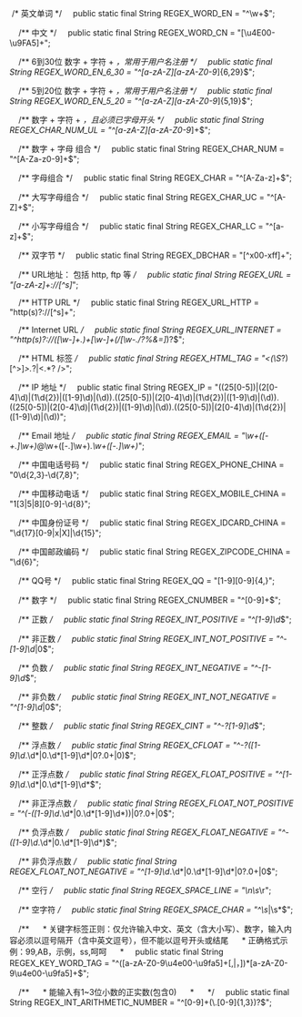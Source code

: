  /* 英文单词 */
    public static final String REGEX_WORD_EN = "^\\w+$";


    /** 中文 */
    public static final String REGEX_WORD_CN = "[\u4E00-\u9FA5]+";


    /** 6到30位 数字 + 字符 + _，常用于用户名注册 */
    public static final String REGEX_WORD_EN_6_30 = "^[a-zA-Z][a-zA-Z0-9_]{6,29}$";


    /** 5到20位 数字 + 字符 + _，常用于用户名注册 */
    public static final String REGEX_WORD_EN_5_20 = "^[a-zA-Z][a-zA-Z0-9_]{5,19}$";


    /** 数字 + 字符 + _，且必须已字母开头 */
    public static final String REGEX_CHAR_NUM_UL = "^[a-zA-Z][a-zA-Z0-9_]+$";


    /** 数字 + 字母 组合 */
    public static final String REGEX_CHAR_NUM = "^[A-Za-z0-9]+$";


    /** 字母组合 */
    public static final String REGEX_CHAR = "^[A-Za-z]+$";


    /** 大写字母组合 */
    public static final String REGEX_CHAR_UC = "^[A-Z]+$";


    /** 小写字母组合 */
    public static final String REGEX_CHAR_LC = "^[a-z]+$";


    /** 双字节 */
    public static final String REGEX_DBCHAR = "[^x00-xff]+";


    /** URL地址： 包括 http, ftp 等 */
    public static final String REGEX_URL = "[a-zA-z]+://[^s]*";


    /** HTTP URL */
    public static final String REGEX_URL_HTTP = "http(s)?://[^s]+";


    /** Internet URL */
    public static final String REGEX_URL_INTERNET = "^http(s)?://([\\w-]+.)+[\\w-]+(/[\\w-./?%&=]*)?$";


    /** HTML 标签 */
    public static final String REGEX_HTML_TAG = "<(\\S*?)[^>]*>.*?|<.*? />";


    /** IP 地址 */
    public static final String REGEX_IP = "((25[0-5])|(2[0-4]\\d)|(1\\d{2})|([1-9]\\d)|(\\d)).((25[0-5])|(2[0-4]\\d)|(1\\d{2})|([1-9]\\d)|(\\d)).((25[0-5])|(2[0-4]\\d)|(1\\d{2})|([1-9]\\d)|(\\d)).((25[0-5])|(2[0-4]\\d)|(1\\d{2})|([1-9]\\d)|(\\d))";


    /** Email 地址 */
    public static final String REGEX_EMAIL = "\\w+([-+.]\\w+)*@\\w+([-.]\\w+)*.\\w+([-.]\\w+)*";


    /** 中国电话号码 */
    public static final String REGEX_PHONE_CHINA = "0\\d{2,3}-\\d{7,8}";


    /** 中国移动电话 */
    public static final String REGEX_MOBILE_CHINA = "1[3|5|8][0-9]-\\d{8}";


    /** 中国身份证号 */
    public static final String REGEX_IDCARD_CHINA = "\\d{17}[0-9|x|X]|\\d{15}";


    /** 中国邮政编码 */
    public static final String REGEX_ZIPCODE_CHINA = "\\d{6}";


    /** QQ号 */
    public static final String REGEX_QQ = "[1-9][0-9]{4,}";


    /** 数字 */
    public static final String REGEX_CNUMBER = "^[0-9]+$";


    /** 正数 */
    public static final String REGEX_INT_POSITIVE = "^[1-9]\\d*$";


    /** 非正数 */
    public static final String REGEX_INT_NOT_POSITIVE = "^-[1-9]\\d*|0$";


    /** 负数 */
    public static final String REGEX_INT_NEGATIVE = "^-[1-9]\\d*$";


    /** 非负数 */
    public static final String REGEX_INT_NOT_NEGATIVE = "^[1-9]\\d*|0$";


    /** 整数 */
    public static final String REGEX_CINT = "^-?[1-9]\\d*$";


    /** 浮点数 */
    public static final String REGEX_CFLOAT = "^-?([1-9]\\d*.\\d*|0.\\d*[1-9]\\d*|0?.0+|0)$";


    /** 正浮点数 */
    public static final String REGEX_FLOAT_POSITIVE = "^[1-9]\\d*.\\d*|0.\\d*[1-9]\\d*$";


    /** 非正浮点数 */
    public static final String REGEX_FLOAT_NOT_POSITIVE = "^(-([1-9]\\d*.\\d*|0.\\d*[1-9]\\d*))|0?.0+|0$";


    /** 负浮点数 */
    public static final String REGEX_FLOAT_NEGATIVE = "^-([1-9]\\d*.\\d*|0.\\d*[1-9]\\d*)$";


    /** 非负浮点数 */
    public static final String REGEX_FLOAT_NOT_NEGATIVE = "^[1-9]\\d*.\\d*|0.\\d*[1-9]\\d*|0?.0+|0$";


    /** 空行 */
    public static final String REGEX_SPACE_LINE = "\n\\s*\r";


    /** 空字符 */
    public static final String REGEX_SPACE_CHAR = "^\\s*|\\s*$";


    /**
     * 关键字标签正则：仅允许输入中文、英文（含大小写）、数字，输入内容必须以逗号隔开（含中英文逗号），但不能以逗号开头或结尾
     * 正确格式示例：99,AB，示例，ss,呵呵
     *
    public static final String REGEX_KEY_WORD_TAG = "^([a-zA-Z0-9\\u4e00-\\u9fa5]+[,|，])*[a-zA-Z0-9\\u4e00-\\u9fa5]+$";


    /**
     * 能输入有1~3位小数的正实数(包含0)
     *
     */
    public static final String REGEX_INT_ARITHMETIC_NUMBER = "^[0-9]+(\\.[0-9]{1,3})?$";
